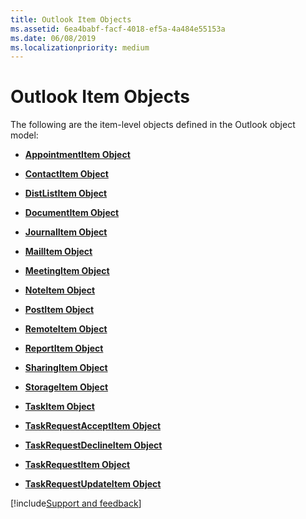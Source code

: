 ```yaml
---
title: Outlook Item Objects
ms.assetid: 6ea4babf-facf-4018-ef5a-4a484e55153a
ms.date: 06/08/2019
ms.localizationpriority: medium
---
```



# Outlook Item Objects

The following are the item-level objects defined in the Outlook object model:


- **[AppointmentItem Object](../../../api/Outlook.AppointmentItem.md)**
    
- **[ContactItem Object](../../../api/Outlook.ContactItem.md)**
    
- **[DistListItem Object](../../../api/Outlook.DistListItem.md)**
    
- **[DocumentItem Object](../../../api/Outlook.DocumentItem.md)**
    
- **[JournalItem Object](../../../api/Outlook.JournalItem.md)**
    
- **[MailItem Object](../../../api/Outlook.MailItem.md)**
    
- **[MeetingItem Object](../../../api/Outlook.MeetingItem.md)**
    
- **[NoteItem Object](../../../api/Outlook.NoteItem.md)**
    
- **[PostItem Object](../../../api/Outlook.PostItem.md)**
    
- **[RemoteItem Object](../../../api/Outlook.RemoteItem.md)**
    
- **[ReportItem Object](../../../api/Outlook.ReportItem.md)**
    
- **[SharingItem Object](../../../api/Outlook.SharingItem.md)**
    
- **[StorageItem Object](../../../api/Outlook.StorageItem.md)**
    
- **[TaskItem Object](../../../api/Outlook.TaskItem.md)**
    
- **[TaskRequestAcceptItem Object](../../../api/Outlook.TaskRequestAcceptItem.md)**
    
- **[TaskRequestDeclineItem Object](../../../api/Outlook.TaskRequestDeclineItem.md)**
    
- **[TaskRequestItem Object](../../../api/Outlook.TaskRequestItem.md)**
    
- **[TaskRequestUpdateItem Object](../../../api/Outlook.TaskRequestUpdateItem.md)**

[!include[Support and feedback](~/includes/feedback-boilerplate.md)]
